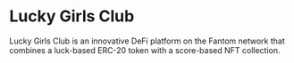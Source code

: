 # Lucky Girls Club

Lucky Girls Club is an innovative DeFi platform on the Fantom network that combines a luck-based ERC-20 token with a score-based NFT collection.

